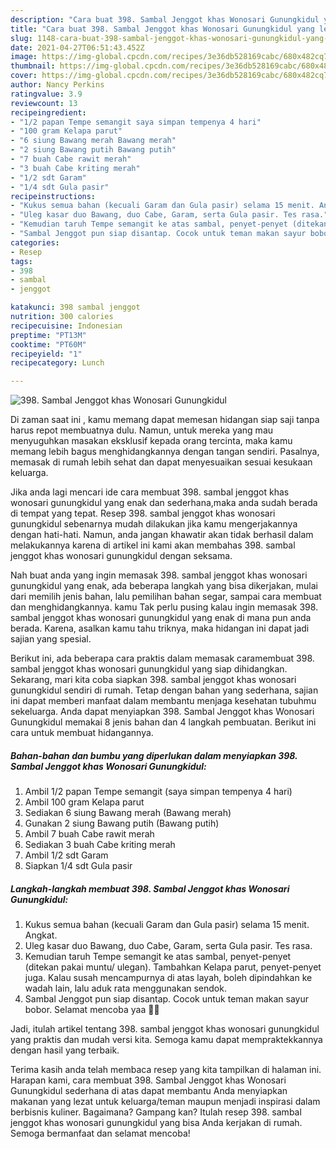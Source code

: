```yaml
---
description: "Cara buat 398. Sambal Jenggot khas Wonosari Gunungkidul yang lezat Untuk Jualan"
title: "Cara buat 398. Sambal Jenggot khas Wonosari Gunungkidul yang lezat Untuk Jualan"
slug: 1148-cara-buat-398-sambal-jenggot-khas-wonosari-gunungkidul-yang-lezat-untuk-jualan
date: 2021-04-27T06:51:43.452Z
image: https://img-global.cpcdn.com/recipes/3e36db528169cabc/680x482cq70/398-sambal-jenggot-khas-wonosari-gunungkidul-foto-resep-utama.jpg
thumbnail: https://img-global.cpcdn.com/recipes/3e36db528169cabc/680x482cq70/398-sambal-jenggot-khas-wonosari-gunungkidul-foto-resep-utama.jpg
cover: https://img-global.cpcdn.com/recipes/3e36db528169cabc/680x482cq70/398-sambal-jenggot-khas-wonosari-gunungkidul-foto-resep-utama.jpg
author: Nancy Perkins
ratingvalue: 3.9
reviewcount: 13
recipeingredient:
- "1/2 papan Tempe semangit saya simpan tempenya 4 hari"
- "100 gram Kelapa parut"
- "6 siung Bawang merah Bawang merah"
- "2 siung Bawang putih Bawang putih"
- "7 buah Cabe rawit merah"
- "3 buah Cabe kriting merah"
- "1/2 sdt Garam"
- "1/4 sdt Gula pasir"
recipeinstructions:
- "Kukus semua bahan (kecuali Garam dan Gula pasir) selama 15 menit. Angkat."
- "Uleg kasar duo Bawang, duo Cabe, Garam, serta Gula pasir. Tes rasa."
- "Kemudian taruh Tempe semangit ke atas sambal, penyet-penyet (ditekan pakai muntu/ ulegan). Tambahkan Kelapa parut, penyet-penyet juga. Kalau susah mencampurnya di atas layah, boleh dipindahkan ke wadah lain, lalu aduk rata menggunakan sendok."
- "Sambal Jenggot pun siap disantap. Cocok untuk teman makan sayur bobor. Selamat mencoba yaa 🙏🙏"
categories:
- Resep
tags:
- 398
- sambal
- jenggot

katakunci: 398 sambal jenggot 
nutrition: 300 calories
recipecuisine: Indonesian
preptime: "PT13M"
cooktime: "PT60M"
recipeyield: "1"
recipecategory: Lunch

---
```



![398. Sambal Jenggot khas Wonosari Gunungkidul](https://img-global.cpcdn.com/recipes/3e36db528169cabc/680x482cq70/398-sambal-jenggot-khas-wonosari-gunungkidul-foto-resep-utama.jpg)

Di zaman  saat ini , kamu memang dapat memesan hidangan siap saji tanpa harus repot membuatnya dulu. Namun, untuk mereka yang mau menyuguhkan masakan eksklusif kepada orang tercinta, maka kamu memang lebih bagus menghidangkannya dengan tangan sendiri. Pasalnya, memasak di rumah lebih sehat dan dapat menyesuaikan sesuai kesukaan keluarga.

Jika anda lagi mencari ide cara membuat 398. sambal jenggot khas wonosari gunungkidul yang enak dan sederhana,maka anda sudah berada di tempat yang tepat. Resep 398. sambal jenggot khas wonosari gunungkidul  sebenarnya mudah dilakukan jika kamu mengerjakannya dengan hati-hati. Namun, anda jangan khawatir akan tidak berhasil dalam melakukannya 
karena di artikel ini kami akan membahas 398. sambal jenggot khas wonosari gunungkidul dengan seksama.  



Nah buat anda yang ingin memasak 398. sambal jenggot khas wonosari gunungkidul yang enak, ada beberapa langkah yang bisa dikerjakan, mulai dari memilih jenis bahan, lalu pemilihan bahan segar, sampai cara membuat dan menghidangkannya. kamu Tak perlu pusing kalau ingin memasak 398. sambal jenggot khas wonosari gunungkidul yang enak di mana pun anda berada. Karena, asalkan kamu  tahu triknya, maka hidangan ini dapat jadi sajian yang spesial.

Berikut ini, ada beberapa cara praktis  dalam memasak caramembuat 398. sambal jenggot khas wonosari gunungkidul yang siap dihidangkan. Sekarang, mari kita coba siapkan 398. sambal jenggot khas wonosari gunungkidul sendiri di rumah. Tetap dengan bahan yang sederhana, sajian ini dapat memberi manfaat dalam membantu menjaga kesehatan tubuhmu sekeluarga. Anda dapat menyiapkan 398. Sambal Jenggot khas Wonosari Gunungkidul memakai 8 jenis bahan dan 4 langkah pembuatan. Berikut ini cara untuk membuat hidangannya.

<!--inarticleads1-->

##### Bahan-bahan dan bumbu yang diperlukan dalam menyiapkan 398. Sambal Jenggot khas Wonosari Gunungkidul:

1. Ambil 1/2 papan Tempe semangit (saya simpan tempenya 4 hari)
1. Ambil 100 gram Kelapa parut
1. Sediakan 6 siung Bawang merah (Bawang merah)
1. Gunakan 2 siung Bawang putih (Bawang putih)
1. Ambil 7 buah Cabe rawit merah
1. Sediakan 3 buah Cabe kriting merah
1. Ambil 1/2 sdt Garam
1. Siapkan 1/4 sdt Gula pasir




<!--inarticleads2-->

##### Langkah-langkah membuat 398. Sambal Jenggot khas Wonosari Gunungkidul:

1. Kukus semua bahan (kecuali Garam dan Gula pasir) selama 15 menit. Angkat.
1. Uleg kasar duo Bawang, duo Cabe, Garam, serta Gula pasir. Tes rasa.
1. Kemudian taruh Tempe semangit ke atas sambal, penyet-penyet (ditekan pakai muntu/ ulegan). Tambahkan Kelapa parut, penyet-penyet juga. Kalau susah mencampurnya di atas layah, boleh dipindahkan ke wadah lain, lalu aduk rata menggunakan sendok.
1. Sambal Jenggot pun siap disantap. Cocok untuk teman makan sayur bobor. Selamat mencoba yaa 🙏🙏




Jadi, itulah artikel tentang  398. sambal jenggot khas wonosari gunungkidul  yang praktis dan mudah versi kita. Semoga kamu dapat mempraktekkannya dengan hasil yang terbaik. 

Terima kasih anda telah membaca resep yang kita tampilkan di halaman ini. Harapan kami, cara membuat  398. Sambal Jenggot khas Wonosari Gunungkidul sederhana di atas dapat membantu Anda menyiapkan makanan yang lezat untuk keluarga/teman maupun menjadi inspirasi dalam berbisnis kuliner. Bagaimana? Gampang kan? Itulah resep 398. sambal jenggot khas wonosari gunungkidul yang bisa Anda kerjakan di rumah. Semoga bermanfaat dan selamat mencoba!

